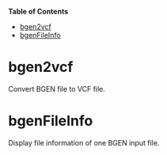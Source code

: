 <!-- markdown-toc start - Don't edit this section. Run M-x markdown-toc-refresh-toc -->
**Table of Contents**

- [bgen2vcf](#bgen2vcf)
- [bgenFileInfo](#bgenfileinfo)

<!-- markdown-toc end -->
# bgen2vcf

Convert BGEN file to VCF file.

# bgenFileInfo

Display file information of one BGEN input file.

